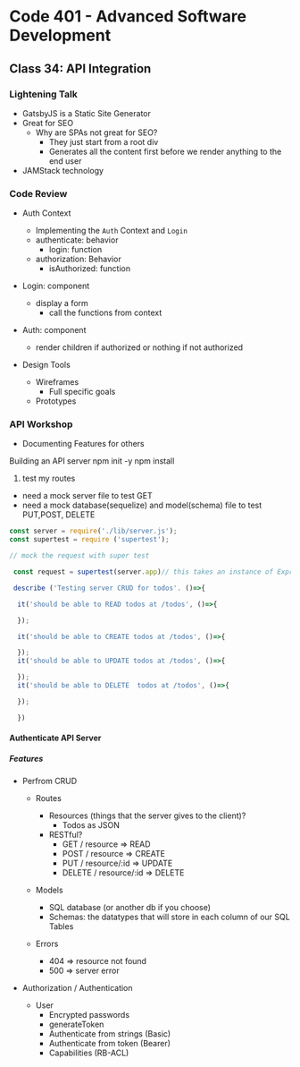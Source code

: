 # Code 401 - Advanced Software Development

## Class 34: API Integration

### Lightening Talk
  - GatsbyJS is a Static Site Generator
  - Great for SEO
    - Why are SPAs not great for SEO?
      - They just start from a root div
      - Generates all the content first before we render anything to the end user
  - JAMStack technology

### Code Review
  - Auth Context
    - Implementing the `Auth` Context and `Login`
    - authenticate: behavior
      - login: function
    - authorization: Behavior
      - isAuthorized: function 
  - Login: component
    - display a form 
      - call the functions from context
  - Auth: component
    - render children if authorized or nothing if not authorized

  - Design Tools
    - Wireframes
      - Full specific goals
    - Prototypes

### API Workshop
  - Documenting Features for others

Building an API server
npm init -y
npm install 

1. test my routes
  - need a mock server file to test GET
  - need a mock database(sequelize) and model(schema) file to test PUT,POST, DELETE
```javascript
const server = require('./lib/server.js');
const supertest = require ('supertest');

// mock the request with super test

 const request = supertest(server.app)// this takes an instance of Express. =>express()

 describe ('Testing server CRUD for todos'. ()=>{

  it('should be able to READ todos at /todos', ()=>{

  });

  it('should be able to CREATE todos at /todos', ()=>{

  });
  it('should be able to UPDATE todos at /todos', ()=>{

  });
  it('should be able to DELETE  todos at /todos', ()=>{

  });

  })
```
#### Authenticate API Server

##### Features
  - Perfrom CRUD
    - Routes
      - Resources (things that the server gives to the client)?
        - Todos as JSON
      - RESTful?
        - GET / resource => READ
        - POST / resource => CREATE
        - PUT / resource/:id => UPDATE
        - DELETE / resource/:id => DELETE

    - Models
      - SQL database (or another db if you choose)
      - Schemas: the datatypes that will store in each column of our SQL Tables

    - Errors
      - 404 => resource not found
      - 500 => server error

  - Authorization / Authentication
    - User
      - Encrypted passwords
      - generateToken
      - Authenticate from strings (Basic)
      - Authenticate from token (Bearer)
      - Capabilities (RB-ACL)
